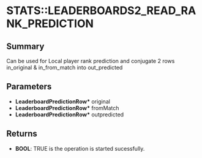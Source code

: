 # STATS::LEADERBOARDS2_READ_RANK_PREDICTION

## Summary
Can be used for Local player rank prediction and conjugate 2 rows in_original & in_from_match into out_predicted

## Parameters
* **LeaderboardPredictionRow\*** original
* **LeaderboardPredictionRow\*** fromMatch
* **LeaderboardPredictionRow\*** outpredicted

## Returns
* **BOOL**: TRUE is the operation is started sucessfully.